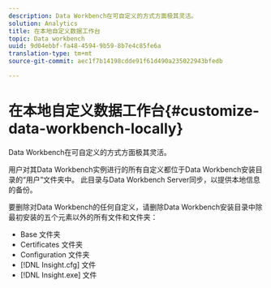 ```yaml
---
description: Data Workbench在可自定义的方式方面极其灵活。
solution: Analytics
title: 在本地自定义数据工作台
topic: Data workbench
uuid: 9d04ebbf-fa48-4594-9b59-8b7e4c85fe6a
translation-type: tm+mt
source-git-commit: aec1f7b14198cdde91f61d490a235022943bfedb

---
```



# 在本地自定义数据工作台{#customize-data-workbench-locally}

Data Workbench在可自定义的方式方面极其灵活。

用户对其Data Workbench实例进行的所有自定义都位于Data Workbench安装目录的“用户”文件夹中。 此目录与Data Workbench Server同步，以提供本地信息的备份。

要删除对Data Workbench的任何自定义，请删除Data Workbench安装目录中除最初安装的五个元素以外的所有文件和文件夹：

* Base 文件夹
* Certificates 文件夹
* Configuration 文件夹
* [!DNL Insight.cfg] 文件
* [!DNL Insight.exe] 文件

